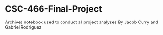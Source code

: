 # CSC-466-Final-Project
Archives notebook used to conduct all project analyses
By Jacob Curry and Gabriel Rodriguez
